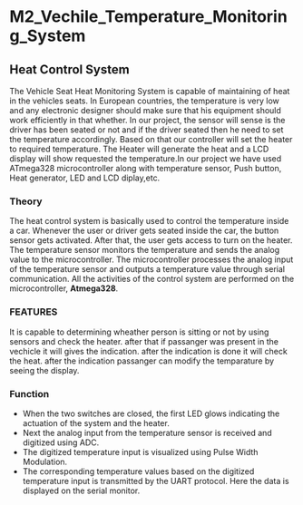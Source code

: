 # M2_Vechile_Temperature_Monitoring_System


## Heat Control System 
The Vehicle Seat Heat Monitoring System is capable of maintaining of heat in the vehicles seats. In European countries, the temperature is very low and any electronic designer should make sure that his equipment should work efficiently in that whether. In our project, the sensor will sense is the driver has been seated or not and if the driver seated then he need to set the temperature accordingly. Based on that our controller will set the heater to required temperature. The Heater will generate the heat and a LCD display will show requested the temperature.In our project we have used ATmega328 microcontroller along with temperature sensor, Push button, Heat generator, LED and LCD diplay,etc.

### Theory

The heat control system is basically used to control the temperature inside a car. Whenever the user or driver gets seated inside the car, the button sensor gets activated. After that, the user gets access to turn on the heater. The temperature sensor monitors the temperature and sends the analog value to the microcontroller. The microcontroller processes the analog input of the temperature sensor and outputs a temperature value through serial communication. All the activities of the control system are performed on the microcontroller, **Atmega328**.


### FEATURES 
It is capable to determining wheather person is sitting or not by using sensors and check the heater. after that if passanger was present in the vechicle it will gives the indication. after the indication is done it will check the heat. after the indication passanger can modify the temparature by seeing the display.

### Function

* When the two switches are closed, the first LED glows indicating the actuation of the system and the heater.
* Next the analog input from the temperature sensor is received and digitized using ADC.
* The digitized temperature input is visualized using Pulse Width Modulation.
* The corresponding temperature values based on the digitized temperature input is transmitted by the UART protocol. Here the data is displayed on the serial monitor.
